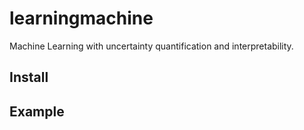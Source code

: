 # learningmachine 

Machine Learning with uncertainty quantification and interpretability.

## Install

## Example